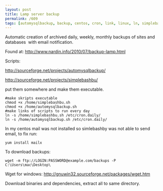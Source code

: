 ```yaml
---
layout: post
title: Lamp server backup
permalink: /609
tags: [automysqlbackup, backup, centos, cron, link, linux, ln, simplebashbu, ubuntu, wget]
---
```


Automatic creation of archived daily, weekly, monthly backups of sites and databases  with email notification.

Found at: <http://www.nardin.info/2010/07/backup-lamp.html>

Scripts:

<http://sourceforge.net/projects/automysqlbackup/>

<http://sourceforge.net/projects/simplebashbu/>

put them somewhere and make them executable.

    #make skripts executable
    chmod +x /home/simplebashbu.sh
    chmod +x /home/automysqlbackup.sh
    #make links of scripts to run every day
    ln -s /home/simplebashbu.sh /etc/cron.daily/
    ln -s /home/automysqlbackup.sh /etc/cron.daily/

In my centos mail was not installed so simlebashby was not able to send email, to fix run:

    yum install mailx

To download backups:

    wget -m ftp://LOGIN:PASSWORD@example.com/backups -P C:\Users\mac\Desktop\

Wget for windows: <http://gnuwin32.sourceforge.net/packages/wget.htm>

Download binaries and dependencies, extract all to same directory.
